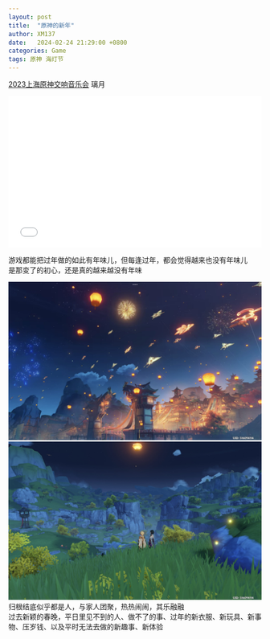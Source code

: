 ```yaml
---
layout: post
title:  "原神的新年"
author: XM137
date:   2024-02-24 21:29:00 +0800
categories: Game
tags: 原神 海灯节
---
```

[2023上海原神交响音乐会][videolink] 璃月 <br>
<div style="position: relative; padding: 30% 45%;">
<iframe style="position: absolute; width: 100%; height: 100%; left: 0; top: 0;" src="//player.bilibili.com/player.html?aid=452355251&bvid=BV1Rj411p7b1&cid=1368101999&p=16&as_wide=1&high_quality=1&danmaku=0&t=129.9" scrolling="no" border="0" frameborder="no" framespacing="0" allowfullscreen="true">
</iframe>
</div>
<!--
https://www.bilibili.com/video/BV1Rj411p7b1/?t=158.9&p=16
https://www.bilibili.com/video/BV1Rj411p7b1/?t=137.1&p=16
-->

游戏都能把过年做的如此有年味儿，但每逢过年，都会觉得越来也没有年味儿<br>
是那变了的初心，还是真的越来越没有年味<br>

![Screenshot_2024-02-24-20-37-05-592_com.miHoYo.ys.mi.jpg](/assets/Daily-image/20240224/Screenshot_2024-02-24-20-37-05-592_com.miHoYo.ys.mi.jpg) <br>
![Screenshot_2024-02-24-21-28-47-987_com.miHoYo.ys.mi.jpg](/assets/Daily-image/20240224/Screenshot_2024-02-24-21-28-47-987_com.miHoYo.ys.mi.jpg) <br>
归根结底似乎都是人，与家人团聚，热热闹闹，其乐融融 <br>
过去新颖的春晚，平日里见不到的人、做不了的事、过年的新衣服、新玩具、新事物、压岁钱、以及平时无法去做的新趣事、新体验 <br>

[videolink]:https://www.bilibili.com/video/BV1Rj411p7b1/?t=2700.7
